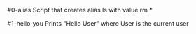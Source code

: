 #0-alias
Script that creates alias ls  with value rm *

#1-hello_you
Prints "Hello User" where User is the current user
